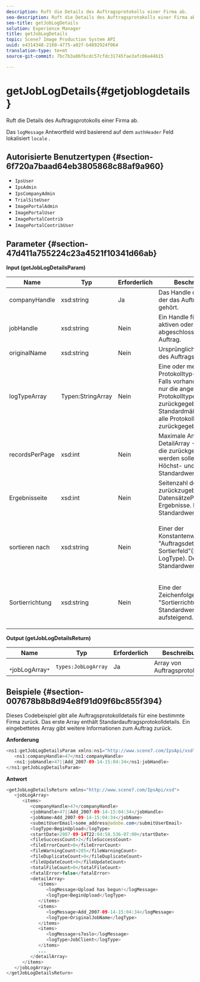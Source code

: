 ```yaml
---
description: Ruft die Details des Auftragsprotokolls einer Firma ab.
seo-description: Ruft die Details des Auftragsprotokolls einer Firma ab.
seo-title: getJobLogDetails
solution: Experience Manager
title: getJobLogDetails
topic: Scene7 Image Production System API
uuid: e4314348-2160-4775-a02f-b4892924f064
translation-type: tm+mt
source-git-commit: 7bc7b3a86fbcdc57cfdc31745fae3afc06e44b15

---
```



# getJobLogDetails{#getjoblogdetails}

Ruft die Details des Auftragsprotokolls einer Firma ab.

Das `logMessage` Antwortfeld wird basierend auf dem `authHeader` Feld lokalisiert `locale` .

## Autorisierte Benutzertypen {#section-6f720a7baad64eb3805868c88af9a960}

* `IpsUser`
* `IpsAdmin`
* `IpsCompanyAdmin`
* `TrialSiteUser`
* `ImagePortalAdmin`
* `ImagePortalUser`
* `ImagePortalContrib`
* `ImagePortalContribUser`

## Parameter {#section-47d411a755224c23a4521f10341d66ab}

**Input (getJobLogDetailsParam)**

<table id="table_A77122D73F684B3F8F5AFA1C11C189ED"> 
 <thead> 
  <tr> 
   <th colname="col1" class="entry"> Name </th> 
   <th colname="col2" class="entry"> Typ </th> 
   <th colname="col3" class="entry"> Erforderlich </th> 
   <th colname="col4" class="entry"> Beschreibung </th> 
  </tr> 
 </thead>
 <tbody> 
  <tr> 
   <td colname="col1"> <span class="codeph"> <span class="varname"> companyHandle</span></span> </td> 
   <td colname="col2"> <span class="codeph"> xsd:string</span> </td> 
   <td colname="col3"> Ja </td> 
   <td colname="col4"> Das Handle der Firma, zu der das Auftragsprotokoll gehört. </td> 
  </tr> 
  <tr> 
   <td colname="col1"> <span class="codeph"> <span class="varname"> jobHandle</span></span> </td> 
   <td colname="col2"> <span class="codeph"> xsd:string</span> </td> 
   <td colname="col3"> Nein </td> 
   <td colname="col4"> Ein Handle für einen aktiven oder abgeschlossenen Auftrag. </td> 
  </tr> 
  <tr> 
   <td colname="col1"> <span class="codeph"> <span class="varname"> originalName</span></span> </td> 
   <td colname="col2"> <span class="codeph"> xsd:string</span> </td> 
   <td colname="col3"> Nein </td> 
   <td colname="col4"> Ursprünglicher Name des Auftragsprotokolls. </td> 
  </tr> 
  <tr> 
   <td colname="col1"> <span class="codeph"> <span class="varname"> logTypeArray</span></span> </td> 
   <td colname="col2"> <span class="codeph"> Typen:StringArray</span> </td> 
   <td colname="col3"> Nein </td> 
   <td colname="col4"> Eine oder mehrere Protokolltyp-Konstanten. Falls vorhanden, werden nur die angegebenen Protokolltypen zurückgegeben. Standardmäßig werden alle Protokolltypen zurückgegeben. </td> 
  </tr> 
  <tr> 
   <td colname="col1"> <span class="codeph"> recordsPerPage <span class="varname"></span></span> </td> 
   <td colname="col2"> <span class="codeph"> xsd:int</span> </td> 
   <td colname="col3"> Nein </td> 
   <td colname="col4">Maximale Anzahl der <span class="codeph"> DetailArray</span> -Elemente, die zurückgegeben werden sollen. Der Höchst- und Standardwert ist 1000. </td> 
  </tr> 
  <tr> 
   <td colname="col1"> <span class="codeph"> <span class="varname"> Ergebnisseite</span></span> </td> 
   <td colname="col2"> <span class="codeph"> xsd:int</span> </td> 
   <td colname="col3"> Nein </td> 
   <td colname="col4">Seitenzahl der zurückzugebenden <span class="codeph"> DatensätzePerPage</span>-Ergebnisse. Der Standardwert ist 1. </td> 
  </tr> 
  <tr> 
   <td colname="col1"> <span class="codeph"> <span class="varname"> sortieren nach</span></span> </td> 
   <td colname="col2"> <span class="codeph"> xsd:string</span> </td> 
   <td colname="col3"> Nein </td> 
   <td colname="col4"> <p>Einer der Konstantenwerte für "Auftragsdetails-Sortierfeld"(Datum oder LogType). Der Standardwert ist Datum. </p> </td> 
  </tr> 
  <tr> 
   <td colname="col1"> <span class="codeph"> <span class="varname"> Sortierrichtung</span></span> </td> 
   <td colname="col2"> <span class="codeph"> xsd:string</span> </td> 
   <td colname="col3"> Nein </td> 
   <td colname="col4"> <p>Eine der Zeichenfolgenkonstanten "Sortierrichtung". Der Standardwert ist aufsteigend. </p> </td> 
  </tr> 
 </tbody> 
</table>

**Output (getJobLogDetailsReturn)**

| Name | Typ | Erforderlich | Beschreibung |
|---|---|---|---|
| ` *`jobLogArray`*` | `types:JobLogArray` | Ja | Array von Auftragsprotokollen. |

## Beispiele {#section-007678b8b8d94e8f91d09f6bc855f394}

Dieses Codebeispiel gibt alle Auftragsprotokolldetails für eine bestimmte Firma zurück. Das erste Array enthält Standardauftragsprotokolldetails. Ein eingebettetes Array gibt weitere Informationen zum Auftrag zurück.

**Anforderung**

```java
<ns1:getJobLogDetailsParam xmlns:ns1="http://www.scene7.com/IpsApi/xsd">
   <ns1:companyHandle>47</ns1:companyHandle>
   <ns1:jobHandle>47||Add_2007-09-14-15:04:34</ns1:jobHandle>
</ns1:getJobLogDetailsParam>
```

**Antwort**

```java
<getJobLogDetailsReturn xmlns="http://www.scene7.com/IpsApi/xsd">
   <jobLogArray>
      <items>
         <companyHandle>47</companyHandle>
         <jobHandle>47||Add_2007-09-14-15:04:34</jobHandle>
         <jobName>Add_2007-09-14-15:04:34</jobName>
         <submitUserEmail>some_address@adobe.com</submitUserEmail>
         <logType>BeginUpload</logType>
         <startDate>2007-09-14T22:04:58.536-07:00</startDate>
         <fileSuccessCount>2</fileSuccessCount>
         <fileErrorCount>0</fileErrorCount>
         <fileWarningCount>205</fileWarningCount>
         <fileDuplicateCount>0</fileDuplicateCount>
         <fileUpdateCount>0</fileUpdateCount>
         <totalFileCount>0</totalFileCount>
         <fatalError>false</fatalError>
         <detailArray>
            <items>
               <logMessage>Upload has begun!</logMessage>
               <logType>BeginUpload</logType>
            </items>
            <items>
               <logMessage>Add_2007-09-14-15:04:34</logMessage>
               <logType>OriginalJobName</logType>
            </items>
            <items>
               <logMessage>s7oslo</logMessage>
               <logType>JobClient</logType>
            </items>
            ...
         </detailArray>
      </items>
   </jobLogArray>
</getJobLogDetailsReturn>
```

